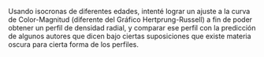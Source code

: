 Usando isocronas de diferentes edades, intenté lograr un ajuste a la curva de Color-Magnitud (diferente del Gráfico Hertprung-Russell) a fin de poder obtener un perfil de densidad radial, y comparar ese perfil con la predicción de algunos autores que dicen bajo ciertas suposiciones que existe materia oscura para cierta forma de los perfiles.
